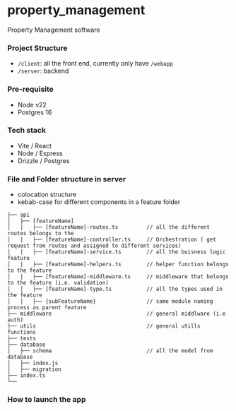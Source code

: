 # property_management

Property Management software

### Project Structure

- `/client`: all the front end, currently only have `/webapp`
- `/server`: backend

### Pre-requisite

- Node v22
- Postgres 16

### Tech stack

- Vite / React
- Node / Express
- Drizzle / Postgres

### File and Folder structure in server

- colocation structure
- kebab-case for different components in a feature folder

```
├── api
│   ├── [featureName]
│   |   ├── [featureName]-routes.ts         // all the different routes belongs to the
│   |   ├── [featureName]-controller.ts     // Orchestration ( get request from routes and assigned to different services)
│   |   ├── [featureName]-service.ts        // all the buisness logic
feature
│   |   ├── [featureName]-helpers.ts        // helper function belongs to the feature
│   |   ├── [featureName]-middleware.ts     // middleware that belongs to the feature (i.e. validation)
│   │   ├── [featureName]-type.ts           // all the types used in the feature
│   │   ├── {subFeatureName}                // same module naming process as parent feature
├── middleware                              // general middlware (i.e auth)
├── utils                                   // general utills functions
├── tests
├── database
│   ├── schema                              // all the model from database
│   ├── index.js
│   ├── migration
├── index.ts
└──
```

### How to launch the app
